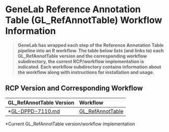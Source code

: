 # GeneLab Reference Annotation Table (GL_RefAnnotTable) Workflow Information

> **GeneLab has wrapped each step of the Reference Annotation Table pipeline into an R workflow. The table below lists (and links to) each GL_RefAnnotTable version and the corresponding workflow subdirectory, the current RCP/workflow implementation is indicated. Each workflow subdirectory contains information about the workflow along with instructions for installation and usage.**  

## RCP Version and Corresponding Workflow

|GL_RefAnnotTable Version|Workflow|
|:-----------------------|:-------|
|*[GL-DPPD-7110.md](../Pipeline_GL-DPPD-7110_Versions/GL-DPPD-7110.md)|[GL_RefAnnotTable](GL_RefAnnotTable)|

*Current GL_RefAnnotTable version/workflow implementation
